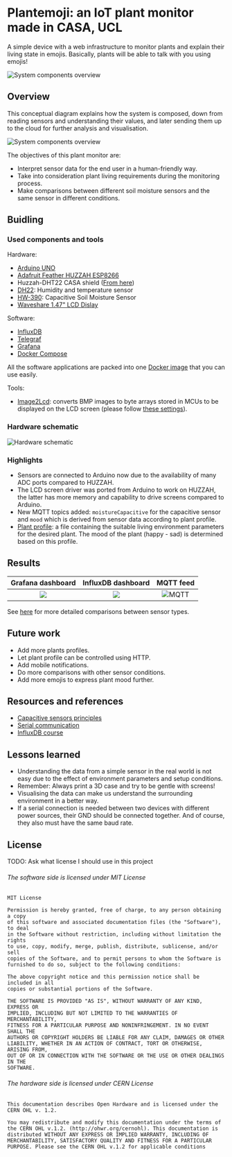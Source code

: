 
# Plantemoji: an IoT plant monitor made in CASA, UCL

A simple device with a web infrastructure to monitor plants and explain their living state in emojis. Basically, plants will be able to talk with you using emojis!

![System components overview](/Docs/Plantemoji-main-photo.jpg)

## Overview

This conceptual diagram explains how the system is composed, down from reading sensors and understanding their values, and later sending them up to the cloud for further analysis and visualisation.

![System components overview](/Docs/System-mind-map.jpg)

The objectives of this plant monitor are:
 - Interpret sensor data for the end user in a human-friendly way.
 - Take into consideration plant living requirements during the monitoring process.
 - Make comparisons between different soil moisture sensors and the same sensor in different conditions.
 
## Buidling

### Used components and tools

Hardware:
 - [Arduino UNO](https://store.arduino.cc/products/arduino-uno-rev3)
 - [Adafruit Feather HUZZAH ESP8266](https://learn.adafruit.com/adafruit-feather-huzzah-esp8266/)
 - Huzzah-DHT22 CASA shield ([From here](https://github.com/ucl-casa-ce/casa0014/blob/main/plantMonitor/README.md#multiple-physical-prototypes))
 - [DH22](https://www.adafruit.com/product/385): Humidity and temperature sensor 
 - [HW-390](https://thepihut.com/products/capacitive-soil-moisture-sensor?variant=32137736421438): Capacitive Soil Moisture Sensor 
 - [Waveshare 1.47" LCD Dislay](https://thepihut.com/products/1-47-rounded-spi-lcd-display-module-172x320?variant=42062646509763)
 
Software:
 - [InfluxDB](https://www.influxdata.com/)
 - [Telegraf](https://www.influxdata.com/time-series-platform/telegraf/)
 - [Grafana](https://grafana.com/)
 - [Docker Compose](https://docs.docker.com/compose/)
 
All the software applications are packed into one [Docker image](/Server/docker-compose.yml) that you can use easily.
 
Tools:
 - [Image2Lcd](https://www.waveshare.com/wiki/File:Image2Lcd.7z): converts BMP images to byte arrays stored in MCUs to be displayed on the LCD screen (please follow [these settings](/Docs/Image2LCD%20app%20settings.jpg)).
 
### Hardware schematic

![Hardware schematic](/Docs/schematic.png)

### Highlights
 - Sensors are connected to Arduino now due to the availability of many ADC ports compared to HUZZAH.
 - The LCD screen driver was ported from Arduino to work on HUZZAH, the latter has more memory and capability to drive screens compared to Arduino.
 - New MQTT topics added: `moistureCapacitive` for the capacitive sensor and `mood` which is derived from sensor data according to plant profile.
 - [Plant profile](/Code/Huzzah/PlantProfile.h): a file containing the suitable living environment parameters for the desired plant. The mood of the plant (happy - sad) is determined based on this profile.
 
## Results
Grafana dashboard            |  InfluxDB dashboard		 |  MQTT feed
:---------------------------:|:-------------------------:|:-------------------------:
![](/Docs/grafana-result.jpg)|   ![](/Docs/influxdb-result.jpg)|   ![MQTT](/Docs/mqtt-result.jpg)

See [here](/Docs/DAQ/DAQ.md) for more detailed comparisons between sensor types.

## Future work
- Add more plants profiles.
- Let plant profile can be controlled using HTTP.
- Add mobile notifications.
- Do more comparisons with other sensor conditions.
- Add more emojis to express plant mood further.

## Resources and references
- [Capacitive sensors principles](https://makersportal.com/blog/2020/5/26/capacitive-soil-moisture-calibration-with-arduino)
- [Serial communication](https://circuitdigest.com/microcontroller-projects/arduino-spi-communication-tutorial)
- [InfluxDB course](https://university.influxdata.com/courses/influxdb-essentials-tutorial/)

## Lessons learned
 - Understanding the data from a simple sensor in the real world is not easy due to the effect of environment parameters and setup conditions.
 - Remember: Always print a 3D case and try to be gentle with screens!
 - Visualising the data can make us understand the surrounding environment in a better way.
 - If a serial connection is needed between two devices with different power sources, their GND should be connected together. And of course, they also must have the same baud rate.
 
 

## License

TODO: Ask what license I should use in this project

###### The software side is licensed under MIT License

```
MIT License

Permission is hereby granted, free of charge, to any person obtaining a copy
of this software and associated documentation files (the "Software"), to deal
in the Software without restriction, including without limitation the rights
to use, copy, modify, merge, publish, distribute, sublicense, and/or sell
copies of the Software, and to permit persons to whom the Software is
furnished to do so, subject to the following conditions:

The above copyright notice and this permission notice shall be included in all
copies or substantial portions of the Software.

THE SOFTWARE IS PROVIDED "AS IS", WITHOUT WARRANTY OF ANY KIND, EXPRESS OR
IMPLIED, INCLUDING BUT NOT LIMITED TO THE WARRANTIES OF MERCHANTABILITY,
FITNESS FOR A PARTICULAR PURPOSE AND NONINFRINGEMENT. IN NO EVENT SHALL THE
AUTHORS OR COPYRIGHT HOLDERS BE LIABLE FOR ANY CLAIM, DAMAGES OR OTHER
LIABILITY, WHETHER IN AN ACTION OF CONTRACT, TORT OR OTHERWISE, ARISING FROM,
OUT OF OR IN CONNECTION WITH THE SOFTWARE OR THE USE OR OTHER DEALINGS IN THE
SOFTWARE.
```

###### The hardware side is licensed under CERN License

```
This documentation describes Open Hardware and is licensed under the CERN OHL v. 1.2.

You may redistribute and modify this documentation under the terms of the CERN OHL v.1.2. (http://ohwr.org/cernohl). This documentation is distributed WITHOUT ANY EXPRESS OR IMPLIED WARRANTY, INCLUDING OF MERCHANTABILITY, SATISFACTORY QUALITY AND FITNESS FOR A PARTICULAR PURPOSE. Please see the CERN OHL v.1.2 for applicable conditions
```
